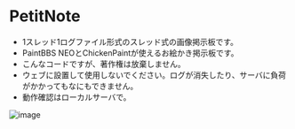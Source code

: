 # PetitNote
- 1スレッド1ログファイル形式のスレッド式の画像掲示板です。  
- PaintBBS NEOとChickenPaintが使えるお絵かき掲示板です。
- こんなコードですが、著作権は放棄しません。  
- ウェブに設置して使用しないでください。ログが消失したり、サーバに負荷がかかってもなにもできません。  
- 動作確認はローカルサーバで。   
 
 ![image](https://user-images.githubusercontent.com/44894014/131668907-33ca4b06-e0a2-4078-9860-3e877f6491cc.png)
